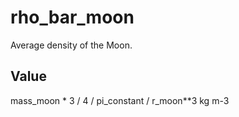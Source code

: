 # rho_bar_moon

Average density of the Moon.

## Value

mass_moon * 3 / 4 / pi_constant / r_moon**3 kg m-3

